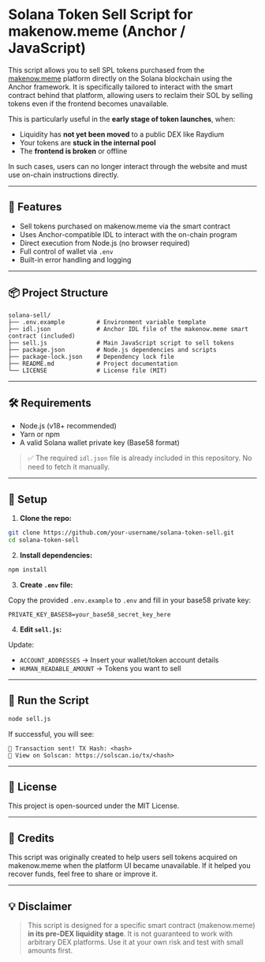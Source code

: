 # Solana Token Sell Script for makenow.meme (Anchor / JavaScript)

This script allows you to sell SPL tokens purchased from the [makenow.meme](https://makenow.meme/en) platform directly on the Solana blockchain using the Anchor framework. It is specifically tailored to interact with the smart contract behind that platform, allowing users to reclaim their SOL by selling tokens even if the frontend becomes unavailable.

This is particularly useful in the **early stage of token launches**, when:

- Liquidity has **not yet been moved** to a public DEX like Raydium
- Your tokens are **stuck in the internal pool**
- The **frontend is broken** or offline

In such cases, users can no longer interact through the website and must use on-chain instructions directly.

---

## 🚀 Features

- Sell tokens purchased on makenow.meme via the smart contract
- Uses Anchor-compatible IDL to interact with the on-chain program
- Direct execution from Node.js (no browser required)
- Full control of wallet via `.env`
- Built-in error handling and logging

---

## 📦 Project Structure

```
solana-sell/
├── .env.example         # Environment variable template
├── idl.json             # Anchor IDL file of the makenow.meme smart contract (included)
├── sell.js              # Main JavaScript script to sell tokens
├── package.json         # Node.js dependencies and scripts
├── package-lock.json    # Dependency lock file
├── README.md            # Project documentation
└── LICENSE              # License file (MIT)
```


---

## 🛠️ Requirements

- Node.js (v18+ recommended)
- Yarn or npm
- A valid Solana wallet private key (Base58 format)

> ✅ The required `idl.json` file is already included in this repository. No need to fetch it manually.

---

## 🔐 Setup

1. **Clone the repo:**

```bash
git clone https://github.com/your-username/solana-token-sell.git
cd solana-token-sell
```

2. **Install dependencies:**

```bash
npm install
```

3. **Create `.env` file:**

Copy the provided `.env.example` to `.env` and fill in your base58 private key:

```
PRIVATE_KEY_BASE58=your_base58_secret_key_here
```

4. **Edit `sell.js`:**

Update:
- `ACCOUNT_ADDRESSES` → Insert your wallet/token account details
- `HUMAN_READABLE_AMOUNT` → Tokens you want to sell

---

## 🧪 Run the Script

```bash
node sell.js
```

If successful, you will see:

```
🚀 Transaction sent! TX Hash: <hash>
🔗 View on Solscan: https://solscan.io/tx/<hash>
```

---

## 📄 License

This project is open-sourced under the MIT License.

---

## 🙏 Credits

This script was originally created to help users sell tokens acquired on makenow.meme when the platform UI became unavailable. If it helped you recover funds, feel free to share or improve it.

---

## 💡 Disclaimer

> This script is designed for a specific smart contract (makenow.meme) **in its pre-DEX liquidity stage**. It is not guaranteed to work with arbitrary DEX platforms. Use it at your own risk and test with small amounts first.

